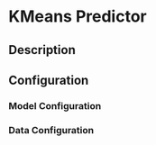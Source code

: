 
# KMeans Predictor

## Description

## Configuration

### Model Configuration

### Data Configuration